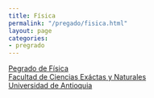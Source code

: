 ```yaml
---
title: Física
permalink: "/pregado/fisica.html"
layout: page
categories:
- pregrado
---
```


[Pegrado de Física](http://www.udea.edu.co/wps/portal/udea/web/inicio/unidades-academicas/ciencias-exactas-naturales/estudiar-facultad/pregrados/fisica/)<br/>
[Facultad de Ciencias Exáctas y Naturales](http://www.udea.edu.co/wps/portal/udea/web/inicio/unidades-academicas/ciencias-exactas-naturales/)<br/>
[Universidad de Antioquia](http://www.udea.edu.co)<br/>
